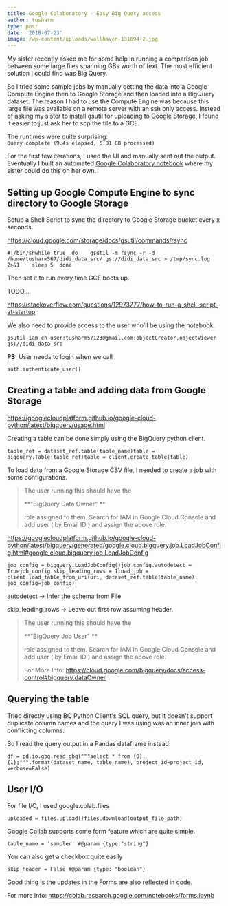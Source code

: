 ```yaml
---
title: Google Colaboratory - Easy Big Query access
author: tusharm
type: post
date: '2018-07-23'
image: /wp-content/uploads/wallhaven-131694-2.jpg
---
```

My sister recently asked me for some help in running a comparison job between some large files spanning GBs worth of text. The most efficient solution I could find was Big Query. 

So I tried some sample jobs by manually getting the data into a Google Compute Engine then to Google Storage and then loaded into a BigQuery dataset. The reason I had to use the Compute Engine was because this large file was available on a remote server with an ssh only access. Instead of asking my sister to install gsutil for uploading to Google Storage, I found it easier to just ask her to scp the file to a GCE. 

The runtimes were quite surprising:\
`Query complete (9.4s elapsed, 6.81 GB processed)`

For the first few iterations, I used the UI and manually sent out the output. Eventually I built an automated [Google Colaboratory notebook](https://colab.research.google.com/drive/1xRhkEajxoD-rx4-TEVyx9OxJjw1A3w2H) where my sister could do this on her own.

## Setting up Google Compute Engine to sync directory to Google Storage

Setup a Shell Script to sync the directory to Google Storage bucket every x seconds.

https://cloud.google.com/storage/docs/gsutil/commands/rsync

```
#!/bin/shwhile true  do    gsutil -m rsync -r -d /home/tusharm567/didi_data_src/ gs://didi_data_src > /tmp/sync.log 2>&1    sleep 5  done
```

Then set it to run every time GCE boots up.

TODO...

https://stackoverflow.com/questions/12973777/how-to-run-a-shell-script-at-startup

We also need to provide access to the user who'll be using the notebook. 

```
gsutil iam ch user:tusharm57123@gmail.com:objectCreator,objectViewer gs://didi_data_src
```

**PS:** User needs to login when we call 

```
auth.authenticate_user()
```

## Creating a table and adding data from Google Storage

https://googlecloudplatform.github.io/google-cloud-python/latest/bigquery/usage.html

Creating a table can be done simply using the BigQuery python client.

```
table_ref = dataset_ref.table(table_name)table = bigquery.Table(table_ref)table = client.create_table(table)
```

To load data from a Google Storage CSV file, I needed to create a job with some configurations.

> The user running this should have the 
>
> **"BigQuery Data Owner" **
>
> role assigned to them. Search for IAM in Google Cloud Console and add user ( by Email ID ) and assign the above role.

https://googlecloudplatform.github.io/google-cloud-python/latest/bigquery/generated/google.cloud.bigquery.job.LoadJobConfig.html#google.cloud.bigquery.job.LoadJobConfig

```
job_config = bigquery.LoadJobConfig()job_config.autodetect = Truejob_config.skip_leading_rows = 1load_job = client.load_table_from_uri(uri, dataset_ref.table(table_name), job_config=job_config)
```

autodetect -> Infer the schema from File

skip_leading_rows -> Leave out first row assuming header.

> The user running this should have the 
>
> **"BigQuery Job User" **
>
> role assigned to them. Search for IAM in Google Cloud Console and add user ( by Email ID ) and assign the above role.
>
> For More Info: https://cloud.google.com/bigquery/docs/access-control#bigquery.dataOwner

## Querying the table

Tried directly using BQ Python Client's SQL query, but it doesn't support duplicate column names and the query I was using was an inner join with conflicting columns.

So I read the query output in a Pandas dataframe instead.

```
df = pd.io.gbq.read_gbq("""select * from {0}.{1};""".format(dataset_name, table_name), project_id=project_id, verbose=False)
```

## User I/O

For file I/O, I used google.colab.files

```
uploaded = files.upload()files.download(output_file_path)
```

Google Collab supports some form feature which are quite simple.

```
table_name = 'sampler' #@param {type:"string"}
```

You can also get a checkbox quite easily

```
skip_header = False #@param {type: "boolean"}
```

Good thing is the updates in the Forms are also reflected in code.

For more info: https://colab.research.google.com/notebooks/forms.ipynb
